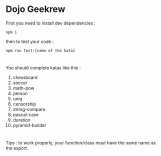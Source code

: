 # Dojo Geekrew

First you need to install dev dependencies :

```shell
npm i
```

then to test your code :

```shell
npm run test:[name of the kata]
```

#

You should complete katas like this :

1. chessboard
2. soccer
3. math-pow
4. person
5. uniq
6. censorship
7. string-compare
8. pascal-case
9. duration
10. pyramid-builder

#

Tips : to work properly, your function/class must have the same name as the export.
